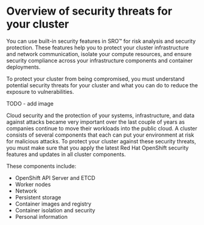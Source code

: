 # Overview of security threats for your cluster

You can use built-in security features in SRO™ for risk analysis and security protection. These features help you to protect your cluster infrastructure and network communication, isolate your compute resources, and ensure security compliance across your infrastructure components and container deployments.

To protect your cluster from being compromised, you must understand potential security threats for your cluster and what you can do to reduce the exposure to vulnerabilities.

TODO - add image

Cloud security and the protection of your systems, infrastructure, and data against attacks became very important over the last couple of years as companies continue to move their workloads into the public cloud. A cluster consists of several components that each can put your environment at risk for malicious attacks. To protect your cluster against these security threats, you must make sure that you apply the latest Red Hat OpenShift security features and updates in all cluster components.

These components include:

- OpenShift API Server and ETCD
- Worker nodes
- Network
- Persistent storage
- Container images and registry
- Container isolation and security
- Personal information
